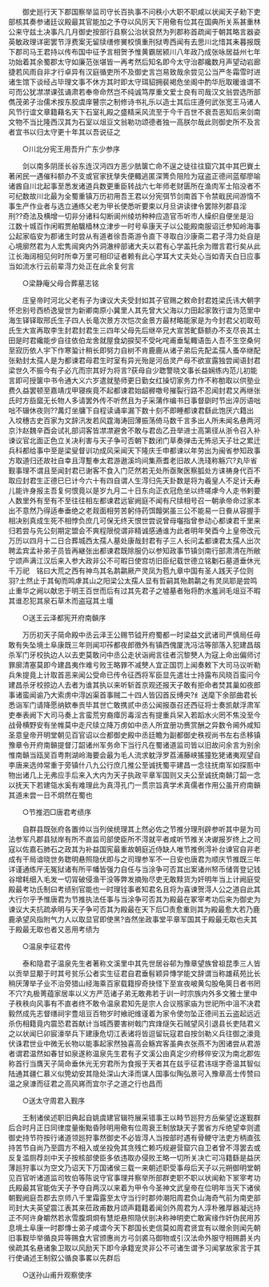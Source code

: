<!-- { "loadSidebar": true } -->
　　御史廵行天下郡国察举监司守长百执事不问秩小大职不职咸以状闻天子勑下吏部核其奏参诸廷议殿最其官能加之予夺以风厉天下用儆有位其在国典所关系甚重林公来守兹土决事凡几月御史按部行县察公治状裒然为列郡称首疏闻于朝其略言器姿英敏政理详密罢节浮费案无留牍缮修黉校慎重刑狱粤西闻有去思川北惜其耒暮报既下郡司马王君持以传布国中征予言相贺予惟黄霸居颍川八年政乃成张咏居益州七年功始着其余蜀郡太守如廉范张堪皆一再考然后知名即今太守治郡纔数月声望动岩廊捷若风雨自非才行卓异有汉庭循吏所不及御史言岂易致哉余尝见公当严冬霜雪时进诸生馆下谈经占毕理文事不休方其时即太守珥貂拥裴褐危坐阁中酌华卮取暖谁谓不可而公犹凚凚课弦诵肃若奉帝命然岂不纯诚笃厚重文爱士良有司哉汉文翁尝选所部儁茂弟子治儒术按东胶虞庠瞽宗之制修诗书礼乐以造士其后庄遵何武张宽王马诸人风节行谊文章籍藉名天下石室礼殿之盛精采风流至于今千百世不衰吾恶知后来剑南文物不当比隆西汉其为石室以俎豆文翁勒功颂德者独一高朕尔哉此则御史所不及言者宜书以归太守更十年其以吾说征之 

　　○川北分宪王用吾升广东少参序 

　　剑以南多阴厓长谷东连汉沔四方恶少胠箧亡命不逞之徒往往窟穴其中其巴賨土著闲民一遇催科额办不支或官家抚孳失便輙逃匿深箐负阻险为寇盗正德间蓝鄢廖喻诸酋自川北起事至悉发诸道兵数更重臣转战六七年师老财匮所在渔肉军士陷没者不可纪数故川北最为全蜀重镇万历初用吾王君以分宪弭节剑南首下令禁戢民间游惰不事生产作业者与选立通练父老为甲长使悉听要束以月旦讲读律令罢除列郡县淫刑??奇法及横增一切非分诸科勾断阆州绫坊种种应造官币听市人缲织自便坐是沿江数十城百作闲暇贾舶颿樯林立津步一时号阜康天子以公能殿南服诏迁参知岭海事公起家临安为郡诸生时尝从有道者徐吾斋游令直下寻取白沙康斋二君子淂力处自是心境廓然君为人宏隽闿爽内外洞澈梓部诸大夫以君有心学盖托余为赠言君行矣从此江长海阔相见何时所幸万里可相印证者赖有此心学耳大丈夫处心当如青天白日应事当如流水行云前辈淂力处正在此余复何言 

　　○梁静庵父母合葬墓志铭 

　　庄皇帝时河北父老有子为谏议大夫受封如其子官赐之敕命封君姓梁氏讳大朝字怀忠别号西桥逸叟世为新卿南原小冀里人其先曾大父海以力田起家敦行谊为范里中海生铎铎取邢氏生子四人长竜次景方次恺次金景方最材略能家是为今封君父初取苟氏生大宣再取李生封君封君生三四年父母先后继卒兄大宣苦甿繇额办不支尽丧其土田是时君纔能步自往依伯龙舍就屋食幼捩契不受叱咤甫垂髦輙语缶人吾不生空桑何至寂历依人宇下作寒蛩计稍长即努力自树不肯鹿鹿从诸子弟后先配孟孺人蚤卒继配张勑封太孺人是为都谏君母君生时室有异光殆是河岳灵产母不欲宣露独尝闻语封君梁世久不振今有子必亢而宗其好为将言?获母自少聦警晓文事长益娴练内范儿初能言即可授箧中书令通大义六岁遣就塾师更日勤女红操切家务力作不称勌取以供塾业费久益罢顿至嘉靖戊甲寝疾竟不起都谏君始龆稺噭号摧裂行路不忍闻封君又再继张氏时方啙窳无长物人多请罢外传不听然且为子采蒲作编书日事督劘时节出淬厉语咄咄不辍休夜则??冓灯坐牗下自程读诵率漏下数十刻不即睡都谏君繇此饱厌六籍出入坟穗古史百家为文辞汛发若风霆海涛回薄振荡倚马数千言多出人所未闻名悬两河京汴赵魏辛酉会试礼部词客皆凚凚避舍不敢与君齿乙丑举进士高第径从浙令召入补谏议官北面正色立关决利害与天子争可否朝下数闭门草奏弹击无怖忌天子壮之累迁兵科都给事中至是梁叟督训功成风采闻天下隆庆壬申都谏以年劳出为闽省参知政事方取道归还故社自幸且淂蹔奉太君游遨溪坞间集燕耆老旧故人洗琖称觞穴?丸毕省觐事理不谓且至闻封君已谢客不食入门茫然若无处所亟聚医察胍处方诔祷身代百不取应封君生正德巳巳计今六十有四自谓人生淂归先天卦数是将为羲皇人不足计夭寿儿能许身报主吾复何恨竟以是岁九月二十日东向正衣冠危坐以终嗟虖今人走书剌要人数里外有至有不至往往相左都谏君远宦阙庭不闻有尺牍相号召一朝承帝命过家本出不意然乃得适奉垂绝之老觌面相劳苦躬侍药饵饘粥虽三公不能易一日飬从容握手相决别真成生死不相悖负庶几可保无终天恨世尝说曾母囓指曾参动心都谏君千里来归若尝与先公刻期定盟会不爽程限傥谓非精诚感通谁为此者明年癸酉今上皇帝改元万历以四月十二日合葬城西太孺人墓处康哉封君有子三人长问孟都谏君太孺人出次聘孟宾孟补弟子员皆再継张出都谏君既除服仍以参知政事节镇剑南行部肃清在所敝宁颂声满江汉后来入参大政非公不可暇日使宫坊旧臣纪载世德立铭劖石墓道垂休光千万祀　铭曰大荒之西有神鸟其名鹔鹴厥产灵凤为苞九章中国有圣人践天子位则羽?土然止于其甸而鸣虖其山之阳梁公太孺人显有哲嗣其殆鹔鹴之有灵凤耶是尝鸣止重华之阙以献忠于明王百世而后有过其先君子之墟墓者殆将酌水羞涧毛俎豆不暇其谁忍犯其泉石草木而盗寇其土壃 

　　○送王云泽都宪开府南贑序 

　　万历初天子简命殿中丞云泽王公赐节钺开府蜀都一时梁益文武诸司严慎局任毋敢有失坠境土阜康既三年则闻卭莋都夜郎徼外有镇西傀厦洗冯沽等部落入犯建昌刼杀军门牙校执边人以去吏莫敢问中丞公走状诣阙言往者沉黎僰人为寇上命出偏师讨罪廓清塞莫即今建昌夷作难亏败王略罪不减僰人宜正国罚上闻奏敕下大司马议听勒兵朱提竟上计取首恶来闻公受命已传令征西将军臣显先遣壮士持露布风晓百蛮问今建昌杀牙校掠边人去者为谁其执以来听斩首京观还报天子敢有拒命者焚其巢如夜郎事诸蛮闻谕乃大索虏中淂凶渠首事贼二十四人皆囚首反缚央?纟送麾下余部曲君长悉诣军门请降愿纳欵奉贡毕其世亡敢携贰中丞公闻报亟召还西征将士奏凯献浮肃军吏奉表阙下大司马奏上言蛮荒穷裔瘴厉毒淫古有提重兵罙入若蹈水火罔不焦没至今战骨横野安有坐帷莫中走尺牍立降万虏如中丞人所宜册功赉赏酬之异数令阃外咸知圣意皇帝开明堂朝见百官诏以佥都御史殿中丞廷瞻为副都御史秩视尚书左右丞移镇豫章令开府南贑提督汀韶诸州军务命下当行凡在蜀诸道监司皆以旧故问余言为别余惟南贑当瓯吴百粤荆湖岭海要会最为毛人流求躭浮罗荔浦藤峡猺獞犵狫诸夷观望自李唐来选帅常重于旁镇什八九公行庶几推公至诚抚蜀平建昌一念往抚南军如探匦中物出诸几上无弗应手后来入大内为天子执政平章军国则又夫公至诚抚南贑汀韶一念以抚天下若建瓴水奚有难理此为真淂孔门一贯宗旨真学术真儒者作用公虽开府南贑其道未尝一日不烱然在蜀也 

　　○节推泗□唐君考绩序 

　　自群县既张府各置帅以当列侯统理其上然必佐之节推分理刑辟参听其中是为司法参军凡郡县狱岸有所不直监司部使臣所不淂就平者咸听节推关决谳报岁终上之司寇以佐嘉石肺石之政其为补益国宪最重故朝庭近侍缺人唯节推例淂补台谏官自非老成有干局谙晓世务聦明悬照隐伏即与之司理参军不一日安也唐君为顺庆节推既三年详谨通练厈无冤狱诸有所平幡皆强力自任与当涂争可否其出案诸州帑币储胥登记钱谷增耗细入毛发一切冐破侵渔干没等弊发摘殆尽吏无敢黩货为奸明年当上计阙庭受殿最考功氏制曰考绩别官能也一时理铨事者知君名且将为喜谏贺淂人公之道自此其大行尔乎予惟唐君为节推执法任事与当涂争可否其为殿最在冢宰考功后来为御史为谏议大夫抗疏承明与天子争可否其为殿最在天下后□责愈重则其为殿最愈大若乃鹿鹿承望风指附气力人以取显官即使黑?沓然坐政事堂平章军国其于殿最无取也夫其于殿最无取也者又恶用考绩为 

　　○温泉李征君传 

　　泰和隐君子温泉先生者著称文溪里中其先世居谷邨为豫章望族曾祖昆季三人皆以贡举显颙于时其号贫乐公者实生征君自君垂髫颖异慱学能文辞谓当称雄萟苑比长稍厌薄举子业不治旁猎山经海乘百家载籍摉奇抉怪下至宣夜岥黄勾股龟筴日者书罔不穴?丸极菁蕴家居率以义方严范诸子弟无敢弗若于训一时宗族内外多文雅士里中子秩秩向风事有不直者终不敢令温泉君知先是宗人合议剏家庙为世祀所中沮不决君毅然成先志督缮祠宇豊俎豆百物岁时飨祀维谨着为家令使勿坠正德间五云盗起远近杀伤相籍竟内震恐君首献计当城西要害树戟门宾烽燧矢石贼望风引退县长吏陆君义之以状闻巳卯宸濠举兵下建康危切江表诸将皆逗留玩寇君自按剑勒义兵往御之濠竟伏诛君世业中微无长物以能事起家然独喜高会觞宾客虽典衣张燕不为困诸尝从君游者谓君温然如春甘如泉遂称温泉先生君有子文溪公由真定少府移倅安汉为南北郡佐称首行当膺天子简命垂休光无穷君所为食报于天者其在兹乎征君讳瑶字奇温其智似陆通其疆仁慕义似筦幼安其隐处深山大泽而谋人国事似陶弘景可入豫章高士传赞曰　温之泉漮而征君之高风嶈而宜尔子之道之行也昌而 

　　○送太守周君入觐序 

　　王制诸侯述职旧典起自姚虞建官辑符展采错事王以畤节廵狩方岳柴望讫遂觐群后合时月正日同律度量衡黜昏陟明用儆有位周衰王制放缺天子罢省方斥绝望幸则遣御史持节符按行诸道领廵狩事然御史不必皆淂人当按部时遇有骨鲠守法吏方柄直弦持苦节自尚乃至圆方不相入或坐投免其贪残亡赖巧规避营窟穴自卫者曾不淂罢去或反复滥厕荐剡中天子按核部使臣多依违取办侵败王略一切所关决亡可冯籍繇是益厌薄廵狩事以为空文乃诏天下万国诸侯三载一来朝述职受事母后天子以元朔御明堂朝见百官听诸道监司牧伯等陈说守官事理并察举所部群吏职不职以状闻勑下冡宰考功氏殿最其官能佐天子予夺自两汉以来着为甲令今圣神文武皇帝在位明年当天下诸侯朝觐阙庭吾郡去京师八千里霜露至太守当行时郡帅潮阳周君负山海奇气前为南吏部司封大夫英望震江表其来莅政甫数月颂声籍籍着闻剑外周君为人淳朴雅厚器凝远持正不阿许身皭然若氷雪腹烱烱有慧炬悬照隐伏剖决称神明吏亡敢寅缘作奸伪民用苏息境土阜康一时郡慱士弟子咸谓今天下郡国长吏信莫如周君贤宜有以赠余则闻先朝旧事觐毕举循良异等赐食大官颁惠尚方弓剑裘马御物或引汉法命外服守相赐爵关内侯疏其名悬诸象卫取以风励天下即今承籍宠灵非公不可诸生谓予习闻掌故家言于其行使诵述王制叙公循良事畧以先群后 

　　○送孙山甫升观察使序 

